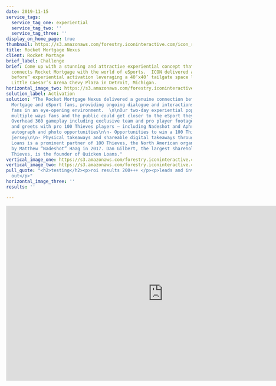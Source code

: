 ```yaml
---
date: 2019-11-15
service_tags:
  service_tag_one: experiential
  service_tag_two: ''
  service_tag_three: ''
display_on_home_page: true
thumbnail: https://s3.amazonaws.com/forestry.iconinteractive.com/icon_rocket_mortgage_small_right.jpg
title: Rocket Mortgage Nexus
client: Rocket Mortage
brief_label: Challenge
brief: Come up with a stunning and attractive experiential concept that authentically
  connects Rocket Mortgage with the world of eSports.  ICON delivered a “never seen
  before” experiential activation leveraging a 40’x40’ tailgate space located in the
  Little Caesar’s Arena Chevy Plaza in Detroit, Michigan.
horizontal_image_two: https://s3.amazonaws.com/forestry.iconinteractive.com/icon_rocket_mortgage_small_left.jpg
solution_label: Activation
solution: "The Rocket Mortgage Nexus delivered a genuine connection between Rocket
  Mortgage and eSport fans, providing ongoing dialogue and interactions while entertaining
  fans in an eye-opening environment.  \n\nOur two-day experiential pop-up featured
  multiple ways fans and the public could get closer to the eSport they love, including:\n\n-
  Overhead 360 gameplay including exclusive team and pro player footage \n\n- Meet
  and greets with pro 100 Thieves players – including Nadeshot and Aphromoo – provided
  autograph and photo opportunities\n\n- Opportunities to win a 100 Thieves autographed
  jersey\n\n- Physical takeaways and shareable digital takeaways throughout the dome\n\nQuicken
  Loans is a prominent partner of 100 Thieves, the North American organization founded
  by Matthew “Nadeshot” Haag in 2017. Dan Gilbert, the largest shareholder in 100
  Thieves, is the founder of Quicken Loans."
vertical_image_one: https://s3.amazonaws.com/forestry.iconinteractive.com/icon_rocket_mortgage_tall_left.jpg
vertical_image_two: https://s3.amazonaws.com/forestry.iconinteractive.com/icon_rocket_mortgage_tall_right.jpg
pull_quote: "<h2>testing</h2><p>roi results 200+++ </p><p>leads and invitations sent
  out</p>"
horizontal_image_three: ''
results: ''

---
```

<iframe src="https://www.facebook.com/plugins/video.php?href=https%3A%2F%2Fwww.facebook.com%2Ficoninteractive%2Fvideos%2F841727376222383%2F&show_text=0&width=850" width="850" height="475" style="border:none;overflow:hidden" scrolling="no" frameborder="0" allowTransparency="true" allowFullScreen="true"></iframe>